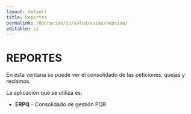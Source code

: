 ```yaml
---
layout: default
title: Reportes
permalink: /Operacion/is/salud/esiau/repsiau/
editable: si
---
```


# REPORTES  

En esta ventana se puede ver el consolidado de las peticiones, quejas y reclamos.  

La aplicación que se utiliza es:  

* **ERPQ** - Consolidado de gestión PQR

